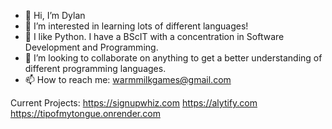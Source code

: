 - 👋 Hi, I’m Dylan
- 👀 I’m interested in learning lots of different languages!
- 🌱 I like Python. I have a BScIT with a concentration in Software Development and Programming.
- 💞️ I’m looking to collaborate on anything to get a better understanding of different programming languages.
- 📫 How to reach me: warmmilkgames@gmail.com

Current Projects:
https://signupwhiz.com
https://alytify.com
https://tipofmytongue.onrender.com

<!---
WarmMilkCodes/WarmMilkCodes is a ✨ special ✨ repository because its `README.md` (this file) appears on your GitHub profile.
You can click the Preview link to take a look at your changes.
--->
